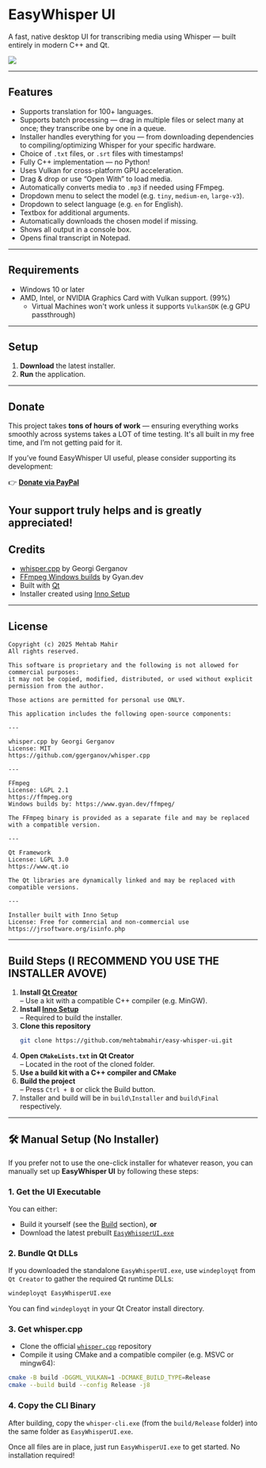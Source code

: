 # EasyWhisper UI

A fast, native desktop UI for transcribing media using Whisper — built entirely in modern C++ and Qt.

<img src="https://github.com/mehtabmahir/easy-whisper-ui/blob/main/preview.png"/>

---

## Features
- Supports translation for 100+ languages.
- Supports batch processing — drag in multiple files or select many at once; they transcribe one by one in a queue.
- Installer handles everything for you — from downloading dependencies to compiling/optimizing Whisper for your specific hardware.
- Choice of `.txt` files, or `.srt` files with timestamps!
- Fully C++ implementation — no Python!
- Uses Vulkan for cross-platform GPU acceleration.
- Drag & drop or use “Open With” to load media.
- Automatically converts media to `.mp3` if needed using FFmpeg.
- Dropdown menu to select the model (e.g. `tiny`, `medium-en`, `large-v3`).
- Dropdown to select language (e.g. `en` for English).
- Textbox for additional arguments.
- Automatically downloads the chosen model if missing.
- Shows all output in a console box.
- Opens final transcript in Notepad.

---

## Requirements

- Windows 10 or later  
- AMD, Intel, or NVIDIA Graphics Card with Vulkan support. (99%)
   - Virtual Machines won't work unless it supports `VulkanSDK` (e.g GPU passthrough)

---

## Setup

1. **Download** the latest installer.  
2. **Run** the application.

---

## Donate

This project takes **tons of hours of work** — ensuring everything works smoothly across systems takes a LOT of time testing. It's all built in my free time, and I’m not getting paid for it.

If you’ve found EasyWhisper UI useful, please consider supporting its development:

👉 [**Donate via PayPal**](https://www.paypal.com/donate/?business=5FM6Y27A3CK58&no_recurring=0&currency_code=USD)

Your support truly helps and is greatly appreciated!
---

## Credits

- [whisper.cpp](https://github.com/ggerganov/whisper.cpp) by Georgi Gerganov  
- [FFmpeg Windows builds](https://www.gyan.dev/ffmpeg/) by Gyan.dev  
- Built with [Qt](https://www.qt.io)  
- Installer created using [Inno Setup](https://jrsoftware.org/isinfo.php)

---

## License

```
Copyright (c) 2025 Mehtab Mahir
All rights reserved.

This software is proprietary and the following is not allowed for commercial purposes:
it may not be copied, modified, distributed, or used without explicit permission from the author.

Those actions are permitted for personal use ONLY.

This application includes the following open-source components:

---

whisper.cpp by Georgi Gerganov  
License: MIT  
https://github.com/ggerganov/whisper.cpp

---

FFmpeg  
License: LGPL 2.1  
https://ffmpeg.org  
Windows builds by: https://www.gyan.dev/ffmpeg/

The FFmpeg binary is provided as a separate file and may be replaced with a compatible version.

---

Qt Framework  
License: LGPL 3.0  
https://www.qt.io

The Qt libraries are dynamically linked and may be replaced with compatible versions.

---

Installer built with Inno Setup  
License: Free for commercial and non-commercial use  
https://jrsoftware.org/isinfo.php

```

---

## Build Steps (I RECOMMEND YOU USE THE INSTALLER AVOVE)

1. **Install [Qt Creator](https://www.qt.io/product/development-tools)**  
   – Use a kit with a compatible C++ compiler (e.g. MinGW).
2. **Install [Inno Setup](https://jrsoftware.org/isdl.php)**  
   – Required to build the installer.
3. **Clone this repository**
   ```bash
   git clone https://github.com/mehtabmahir/easy-whisper-ui.git
   ```
4. **Open `CMakeLists.txt` in Qt Creator**  
   – Located in the root of the cloned folder.
5. **Use a build kit with a C++ compiler and CMake**
6. **Build the project**  
   – Press `Ctrl + B` or click the Build button.
7. Installer and build will be in `build\Installer` and `build\Final` respectively.

---

## 🛠️ Manual Setup (No Installer)

If you prefer not to use the one-click installer for whatever reason, you can manually set up **EasyWhisper UI** by following these steps:

### 1. **Get the UI Executable**
You can either:
- Build it yourself (see the [Build](#build) section), **or**
- Download the latest prebuilt [`EasyWhisperUI.exe`](https://github.com/mehtabmahir/easy-whisper-ui/releases)

### 2. **Bundle Qt DLLs**
If you downloaded the standalone `EasyWhisperUI.exe`, use `windeployqt` from `Qt Creator` to gather the required Qt runtime DLLs:
```bash
windeployqt EasyWhisperUI.exe
```
You can find `windeployqt` in your Qt Creator install directory.

### 3. **Get whisper.cpp**
- Clone the official [`whisper.cpp`](https://github.com/ggerganov/whisper.cpp) repository
- Compile it using CMake and a compatible compiler (e.g. MSVC or mingw64):
```bash
cmake -B build -DGGML_VULKAN=1 -DCMAKE_BUILD_TYPE=Release
cmake --build build --config Release -j8
```

### 4. **Copy the CLI Binary**
After building, copy the `whisper-cli.exe` (from the `build/Release` folder) into the same folder as `EasyWhisperUI.exe`.

Once all files are in place, just run `EasyWhisperUI.exe` to get started. No installation required!


